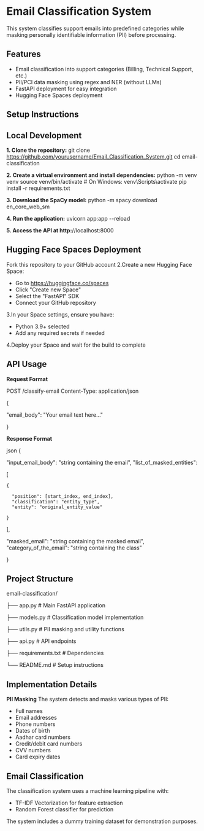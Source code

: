 # Email Classification System
This system classifies support emails into predefined categories while masking personally identifiable information (PII) before processing.

## Features

+ Email classification into support categories (Billing, Technical Support, etc.)
+ PII/PCI data masking using regex and NER (without LLMs)
+ FastAPI deployment for easy integration
+ Hugging Face Spaces deployment

## Setup Instructions
## Local Development

__1. Clone the repository:__
git clone https://github.com/yourusername/Email_Classification_System.git
cd email-classification

__2. Create a virtual environment and install dependencies:__
python -m venv venv
source venv/bin/activate  # On Windows: venv\Scripts\activate
pip install -r requirements.txt

__3. Download the SpaCy model:__
python -m spacy download en_core_web_sm

__4. Run the application:__
uvicorn app:app --reload

__5. Access the API at http:__//localhost:8000

## Hugging Face Spaces Deployment

Fork this repository to your GitHub account
2.Create a new Hugging Face Space:

+ Go to https://huggingface.co/spaces
+ Click "Create new Space"
+ Select the "FastAPI" SDK
+ Connect your GitHub repository

3.In your Space settings, ensure you have:

+ Python 3.9+ selected
+ Add any required secrets if needed

4.Deploy your Space and wait for the build to complete

## API Usage
__Request Format__

POST /classify-email
Content-Type: application/json

{

  "email_body": "Your email text here..."

}

__Response Format__

json
{

  "input_email_body": "string containing the email",
  "list_of_masked_entities":
  
  [
  
    {
    
      "position": [start_index, end_index],
      "classification": "entity_type",
      "entity": "original_entity_value"
   
    }
  
  ],
  
  "masked_email": "string containing the masked email",
  "category_of_the_email": "string containing the class"

}

## Project Structure

email-classification/

├── app.py              # Main FastAPI application

├── models.py           # Classification model implementation

├── utils.py            # PII masking and utility functions

├── api.py              # API endpoints

├── requirements.txt    # Dependencies

└── README.md           # Setup instructions

## Implementation Details
__PII Masking__
The system detects and masks various types of PII:

+ Full names
+ Email addresses
+ Phone numbers
+ Dates of birth
+ Aadhar card numbers
+ Credit/debit card numbers
+ CVV numbers
+ Card expiry dates

## Email Classification
The classification system uses a machine learning pipeline with:

+ TF-IDF Vectorization for feature extraction
+ Random Forest classifier for prediction

The system includes a dummy training dataset for demonstration purposes.






